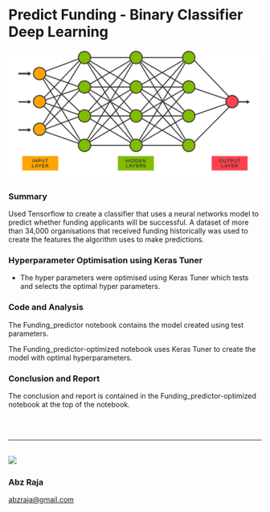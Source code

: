 # Predict Funding - Binary Classifier Deep Learning
<img src="Images/neural-network-diagram.svg">

### Summary
Used Tensorflow to create a classifier that uses a neural networks model to predict whether funding applicants will be successful. A dataset of more than 34,000 organisations that received funding historically was used to create the features the algorithm uses to make predictions.

### Hyperparameter Optimisation using Keras Tuner
* The hyper parameters were optimised using Keras Tuner which tests and selects the optimal hyper parameters.


### Code and Analysis

The Funding_predictor notebook contains the model created using test parameters.

The Funding_predictor-optimized notebook uses Keras Tuner to create the model with optimal hyperparameters.

### Conclusion and Report

The conclusion and report is contained in the Funding_predictor-optimized notebook at the top of the notebook.


<br />
<br />
<hr />
<br />

<img width="150" src="https://drive.google.com/uc?export=view&id=1OH_TvDjISYpoKL_98Jx3CDFPM7Xp8J6H">

### Abz Raja
abzraja@gmail.com
